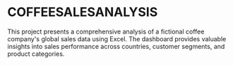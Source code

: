 # COFFEESALESANALYSIS
This project presents a comprehensive analysis of a fictional coffee company's global sales data using Excel. The dashboard provides valuable insights into sales performance across countries, customer segments, and product categories.
